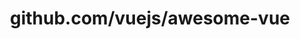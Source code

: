 ---
layout: post
title: github.com/vuejs/awesome-vue
categories: link
tags: [انگلیسی, گیت‌هاب, برنامه‌نویسی]
---